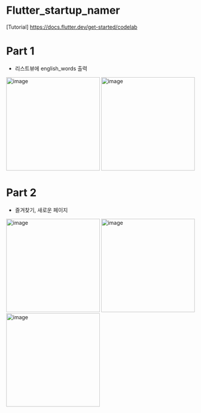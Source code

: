 # Flutter_startup_namer
[Tutorial] https://docs.flutter.dev/get-started/codelab

# Part 1
* 리스트뷰에 english_words 출력
<div>
<img width="250" alt="image" src="https://user-images.githubusercontent.com/63574571/190966823-0a6161c2-12dc-4738-9fea-139d4285d886.png">
<img width="250" alt="image" src="https://user-images.githubusercontent.com/63574571/190967412-f68593c5-c21e-4a96-a4ee-6ede48ffe631.gif">
</div>

# Part 2
* 즐겨찾기, 새로운 페이지
<div>
<img width="250" alt="image" src="https://user-images.githubusercontent.com/63574571/190978900-484a04a2-7101-440f-8b11-993a978efeca.png">
<img width="250" alt="image" src="https://user-images.githubusercontent.com/63574571/190979004-bc628ead-b9bf-4947-b7f2-40d2562b06c1.png">
<img width="250" alt="image" src="https://user-images.githubusercontent.com/63574571/190979529-c4b2792a-ba64-4f41-b616-31dd9342b0b6.gif">
